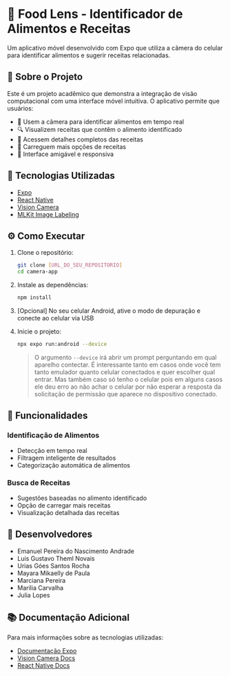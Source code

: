 # 📱 Food Lens - Identificador de Alimentos e Receitas

Um aplicativo móvel desenvolvido com Expo que utiliza a câmera do celular para identificar alimentos e sugerir receitas relacionadas.

## 🎯 Sobre o Projeto

Este é um projeto acadêmico que demonstra a integração de visão computacional com uma interface móvel intuitiva. O aplicativo permite que usuários:

- 📸 Usem a câmera para identificar alimentos em tempo real
- 🔍 Visualizem receitas que contêm o alimento identificado
- 📖 Acessem detalhes completos das receitas
- 🔄 Carreguem mais opções de receitas
- 📱 Interface amigável e responsiva

## 🚀 Tecnologias Utilizadas

- [Expo](https://expo.dev)
- [React Native](https://reactnative.dev/)
- [Vision Camera](https://mrousavy.com/react-native-vision-camera/)
- [MLKit Image Labeling](https://developers.google.com/ml-kit)

## ⚙️ Como Executar

1. Clone o repositório:
   ```bash
   git clone [URL_DO_SEU_REPOSITORIO]
   cd camera-app
   ```

2. Instale as dependências:
   ```bash
   npm install
   ```
3. [Opcional] No seu celular Android, ative o modo de depuração e conecte ao celular via USB

4. Inicie o projeto:
   ```bash
   npx expo run:android --device
   ```

   >O argumento `--device` irá abrir um prompt perguntando em qual aparelho contectar. É interessante tanto em casos onde você tem tanto emulador quanto celular conectados e quer escolher qual entrar. Mas também caso só tenho o celular pois em alguns casos ele deu erro ao não achar o celular por não esperar a resposta da solicitação de permissão que aparece no dispositivo conectado.
   

## 📱 Funcionalidades

### Identificação de Alimentos
- Detecção em tempo real
- Filtragem inteligente de resultados
- Categorização automática de alimentos

### Busca de Receitas
- Sugestões baseadas no alimento identificado
- Opção de carregar mais receitas
- Visualização detalhada das receitas

## 👥 Desenvolvedores
- Emanuel Pereira do Nascimento Andrade
- Luis Gustavo Theml Novais
- Urias Góes Santos Rocha
- Mayara Mikaelly de Paula
- Marciana Pereira
- Marilia Carvalha 
- Julia Lopes

## 📚 Documentação Adicional

Para mais informações sobre as tecnologias utilizadas:
- [Documentação Expo](https://docs.expo.dev/)
- [Vision Camera Docs](https://mrousavy.com/react-native-vision-camera/docs/)
- [React Native Docs](https://reactnative.dev/docs/getting-started)